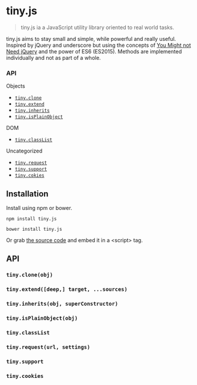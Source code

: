 # tiny.js

> tiny.js ia a JavaScript utility library oriented to real world tasks.

tiny.js aims to stay small and simple, while powerful and really useful.
  Inspired by jQuery and underscore but using the concepts of
  [You Might not Need jQuery](http://youmightnotneedjquery.com/) and the power 
  of ES6 (ES2015). Methods are implemented individually and not as
  part of a whole.


### API

Objects

- [`tiny.clone`](#tinycloneobj)
- [`tiny.extend`](#tinyextenddeep-target-sources)
- [`tiny.inherits`](#tinyinheritsobj-superconstructor)
- [`tiny.isPlainObject`](#tinyisplainobjectobj)

DOM

- [`tiny.classList`](#tinyclasslist)

Uncategorized

- [`tiny.request`](#tinyrequesturl-settings)
- [`tiny.support`](#tinysupport)
- [`tiny.cokies`](#tinycookies)


## Installation

Install using npm or bower.

```shell
npm install tiny.js
```

```shell
bower install tiny.js
```

Or grab [the source code](https://github.com/mercadolibre/tiny.js/blob/master/dist/tiny.js)
  and embed it in a &lt;script&gt; tag.


## API

### `tiny.clone(obj)`

### `tiny.extend([deep,] target, ...sources)`

### `tiny.inherits(obj, superConstructor)`

### `tiny.isPlainObject(obj)`

### `tiny.classList`

### `tiny.request(url, settings)`

### `tiny.support`

### `tiny.cookies`
